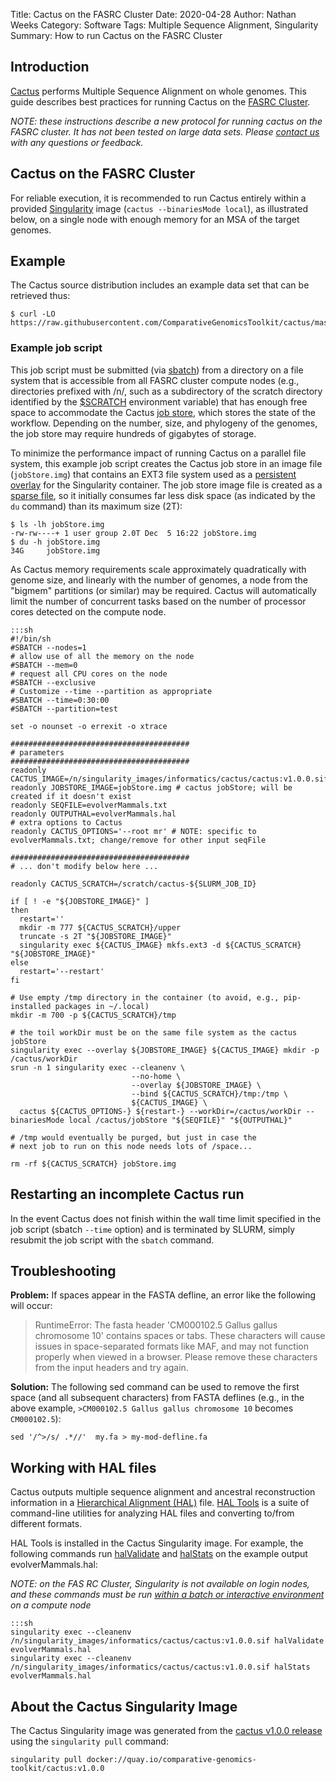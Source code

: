 Title: Cactus on the FASRC Cluster
Date: 2020-04-28
Author: Nathan Weeks
Category: Software
Tags: Multiple Sequence Alignment, Singularity
Summary: How to run Cactus on the FASRC Cluster

## Introduction

[Cactus](https://github.com/ComparativeGenomicsToolkit/cactus) performs Multiple Sequence Alignment on whole genomes.
This guide describes best practices for running Cactus on the [FASRC Cluster](https://www.rc.fas.harvard.edu/cluster/).

*NOTE: these instructions describe a new protocol for running cactus on the FASRC cluster.
 It has not been tested on large data sets.
 Please [contact us](pages/about) with any questions or feedback.*

## Cactus on the FASRC Cluster

For reliable execution, it is recommended to run Cactus entirely within a provided [Singularity](https://docs.rc.fas.harvard.edu/kb/singularity-on-the-cluster/) image (`cactus --binariesMode local`), as illustrated below, on a single node with enough memory for an MSA of the target genomes.

## Example

The Cactus source distribution includes an example data set that can be retrieved thus:

```
$ curl -LO https://raw.githubusercontent.com/ComparativeGenomicsToolkit/cactus/master/examples/evolverMammals.txt
```

### Example job script

This job script must be submitted (via [sbatch](https://docs.rc.fas.harvard.edu/kb/running-jobs/#Submitting_batch_jobs_using_the_sbatch_command)) from a directory on a file system that is accessible from all FASRC cluster compute nodes (e.g., directories prefixed with /n/, such as a subdirectory of the scratch directory identified by the [$SCRATCH](https://docs.rc.fas.harvard.edu/kb/policy-scratch/) environment variable) that has enough free space to accommodate the Cactus [job store](https://toil.readthedocs.io/en/latest/running/introduction.html#job-store), which stores the state of the workflow.
Depending on the number, size, and phylogeny of the genomes, the job store may require hundreds of gigabytes of storage.

To minimize the performance impact of running Cactus on a parallel file system, this example job script creates the Cactus job store in an image file (`jobStore.img`) that contains an EXT3 file system used as a [persistent overlay](https://sylabs.io/guides/3.5/user-guide/persistent_overlays.html) for the Singularity container.
The job store image file is created as a [sparse file](https://en.wikipedia.org/wiki/Sparse_file), so it initially consumes far less disk space (as indicated by the `du` command) than its maximum size (2T):

```
$ ls -lh jobStore.img
-rw-rw----+ 1 user group 2.0T Dec  5 16:22 jobStore.img
$ du -h jobStore.img
34G     jobStore.img
```

As Cactus memory requirements scale approximately quadratically with genome size, and linearly with the number of genomes, a node from the "bigmem" partitions (or similar) may be required.
Cactus will automatically limit the number of concurrent tasks based on the number of processor cores detected on the compute node.

    :::sh
    #!/bin/sh
    #SBATCH --nodes=1
    # allow use of all the memory on the node
    #SBATCH --mem=0
    # request all CPU cores on the node
    #SBATCH --exclusive
    # Customize --time --partition as appropriate
    #SBATCH --time=0:30:00
    #SBATCH --partition=test
    
    set -o nounset -o errexit -o xtrace
    
    ########################################
    # parameters
    ########################################
    readonly CACTUS_IMAGE=/n/singularity_images/informatics/cactus/cactus:v1.0.0.sif
    readonly JOBSTORE_IMAGE=jobStore.img # cactus jobStore; will be created if it doesn't exist
    readonly SEQFILE=evolverMammals.txt
    readonly OUTPUTHAL=evolverMammals.hal
    # extra options to Cactus
    readonly CACTUS_OPTIONS='--root mr' # NOTE: specific to evolverMammals.txt; change/remove for other input seqFile
    
    ########################################
    # ... don't modify below here ...
    
    readonly CACTUS_SCRATCH=/scratch/cactus-${SLURM_JOB_ID}
    
    if [ ! -e "${JOBSTORE_IMAGE}" ]
    then
      restart=''
      mkdir -m 777 ${CACTUS_SCRATCH}/upper
      truncate -s 2T "${JOBSTORE_IMAGE}"
      singularity exec ${CACTUS_IMAGE} mkfs.ext3 -d ${CACTUS_SCRATCH} "${JOBSTORE_IMAGE}"
    else
      restart='--restart'
    fi
    
    # Use empty /tmp directory in the container (to avoid, e.g., pip-installed packages in ~/.local)
    mkdir -m 700 -p ${CACTUS_SCRATCH}/tmp
    
    # the toil workDir must be on the same file system as the cactus jobStore
    singularity exec --overlay ${JOBSTORE_IMAGE} ${CACTUS_IMAGE} mkdir -p /cactus/workDir
    srun -n 1 singularity exec --cleanenv \
                               --no-home \
                               --overlay ${JOBSTORE_IMAGE} \
                               --bind ${CACTUS_SCRATCH}/tmp:/tmp \
                               ${CACTUS_IMAGE} \
      cactus ${CACTUS_OPTIONS-} ${restart-} --workDir=/cactus/workDir --binariesMode local /cactus/jobStore "${SEQFILE}" "${OUTPUTHAL}"
    
    # /tmp would eventually be purged, but just in case the
    # next job to run on this node needs lots of /space...
    
    rm -rf ${CACTUS_SCRATCH} jobStore.img

## Restarting an incomplete Cactus run

In the event Cactus does not finish within the wall time limit specified in the job script (sbatch `--time` option) and is terminated by SLURM, simply resubmit the job script with the `sbatch` command.

## Troubleshooting

**Problem:** If spaces appear in the FASTA defline, an error like the following will occur:

> RuntimeError: The fasta header 'CM000102.5 Gallus gallus chromosome 10' contains spaces or tabs. These characters will cause issues in space-separated formats like MAF, and may not function properly when viewed in a browser. Please remove these characters from the input headers and try again.

**Solution:** The following sed command can be used to remove the first space (and all subsequent characters) from FASTA deflines (e.g., in the above example, `>CM000102.5 Gallus gallus chromosome 10` becomes `CM000102.5`):

```
sed '/^>/s/ .*//'  my.fa > my-mod-defline.fa
```

## Working with HAL files

Cactus outputs multiple sequence alignment and ancestral reconstruction information in a [Hierarchical Alignment (HAL)](https://github.com/ComparativeGenomicsToolkit/hal/blob/master/README.md) file.
[HAL Tools](https://github.com/ComparativeGenomicsToolkit/hal/blob/master/README.md#hal-tools) is a suite of command-line utilities for analyzing HAL files and converting to/from different formats.

HAL Tools is installed in the Cactus Singularity image.
For example, the following commands run [halValidate](https://github.com/ComparativeGenomicsToolkit/hal/blob/master/README.md#halvalidate) and [halStats](https://github.com/ComparativeGenomicsToolkit/hal/blob/master/README.md#halstats) on the example output evolverMammals.hal:

*NOTE: on the FAS RC Cluster, Singularity is not available on login nodes, and these commands must be run [within a batch or interactive environment](https://docs.rc.fas.harvard.edu/kb/singularity-on-the-cluster/#Singularity_on_the_cluster) on a compute node*

    :::sh
    singularity exec --cleanenv /n/singularity_images/informatics/cactus/cactus:v1.0.0.sif halValidate evolverMammals.hal
    singularity exec --cleanenv /n/singularity_images/informatics/cactus/cactus:v1.0.0.sif halStats evolverMammals.hal

## About the Cactus Singularity Image

The Cactus Singularity image was generated from the [cactus v1.0.0 release](https://github.com/ComparativeGenomicsToolkit/cactus/releases/tag/v1.0.0) using the `singularity pull` command:

```
singularity pull docker://quay.io/comparative-genomics-toolkit/cactus:v1.0.0
```
